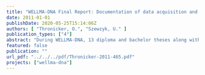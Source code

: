 ```yaml
---
title: "WELLMA-DNA Final Report: Documentation of data acquisition and conclusions"
date: 2011-01-01
publishDate: 2020-05-25T15:14:06Z
authors: [ "Thronicker, O.", "Szewzyk, U." ]
publication_types: ["4"]
abstract: "During WELLMA-DNA, 13 diploma and bachelor theses along with several internships have been completed. A sampling system for biofilm samples as well as a sampling device for water samples have been designed and tested.  More than 400 DNA samples of different well sites have been collected and analyzed. Microbiological and molecular methods have been combined to gain a better understanding of the community composition of the ochre forming biofilms inside the wells. Molecular methods included PCR, DGGE, cloning and sequencing.  During the project, the bacterial populations of an unprecedented number of wells have been analyzed and several indicator bacteria for iron-related well clogging have been identified. Alongside iron-oxidizing bacteria, iron-reducing bacteria have been found in the wells and their potential for ochre-solubilization was confirmed. Alongside the molecular experiments, microbiological trials included the isolation of pure cultures, microscopic analysis and physiological tests. The morphology of the encountered iron bacteria could be classified into four different groups, which may have an impact on the rigidity of the biofilms on a macroscopic level. We were able to cultivate several of these indicator organisms, which could play an important role in the formation of ochreous deposits in the Berlin wells. During experiments utilizing microscopic flow cells, differences in growth rate and patterns of these ochre-forming bacteria have been observed.  For several of the identified indicator bacteria, primers have been calculated. These primers will allow for the first time to quantify the amount of indicator bacteria in a water sample and to derive operational pointers.  In addition, several experiments regarding the effect of hydrogen peroxide on ochre forming biofilms have been conducted and the effect of an additional electron donor (ethanol) on the communities has been tested. For future data acquisition and documentation, a guideline for classifying the degree of pump clogging has been developed."
featured: false
publication: ""
url_pdf: "../../../pdf/Thronicker-2011-465.pdf"
projects: ["wellma-dna"]
---
```


